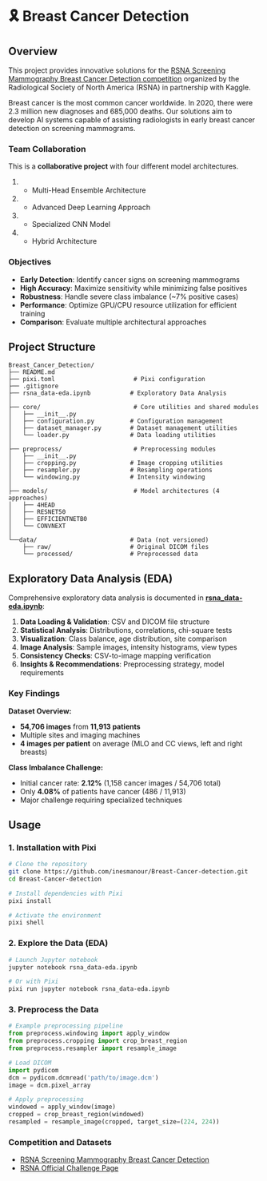 # 🎗️ Breast Cancer Detection

## Overview

This project provides innovative solutions for the [RSNA Screening Mammography Breast Cancer Detection competition](https://www.kaggle.com/competitions/rsna-breast-cancer-detection) organized by the Radiological Society of North America (RSNA) in partnership with Kaggle.

Breast cancer is the most common cancer worldwide. In 2020, there were 2.3 million new diagnoses and 685,000 deaths. Our solutions aim to develop AI systems capable of assisting radiologists in early breast cancer detection on screening mammograms.

### Team Collaboration

This is a **collaborative project** with four different model architectures.


1.  - Multi-Head Ensemble Architecture 
2.  - Advanced Deep Learning Approach 
3.  - Specialized CNN Model 
4. - Hybrid Architecture 

### Objectives

- **Early Detection**: Identify cancer signs on screening mammograms
- **High Accuracy**: Maximize sensitivity while minimizing false positives
- **Robustness**: Handle severe class imbalance (~7% positive cases)
- **Performance**: Optimize GPU/CPU resource utilization for efficient training
- **Comparison**: Evaluate multiple architectural approaches

## Project Structure

```
Breast_Cancer_Detection/
├── README.md
├── pixi.toml                      # Pixi configuration
├── .gitignore
├── rsna_data-eda.ipynb           # Exploratory Data Analysis
│
├── core/                          # Core utilities and shared modules
│   ├── __init__.py
│   ├── configuration.py          # Configuration management
│   ├── dataset_manager.py        # Dataset management utilities
│   └── loader.py                 # Data loading utilities
│
├── preprocess/                    # Preprocessing modules
│   ├── __init__.py
│   ├── cropping.py               # Image cropping utilities
│   ├── resampler.py              # Resampling operations
│   └── windowing.py              # Intensity windowing
│
├── models/                        # Model architectures (4 approaches)
│   ├── 4HEAD                
│   ├── RESNET50                  
│   ├── EFFICIENTNETB0                 
│   └── CONVNEXT           
│
└──data/                          # Data (not versioned)
    ├── raw/                      # Original DICOM files
    └── processed/                # Preprocessed data
```

## Exploratory Data Analysis (EDA)

Comprehensive exploratory data analysis is documented in **[rsna_data-eda.ipynb](rsna_data-eda.ipynb)**:
1. **Data Loading & Validation**: CSV and DICOM file structure
2. **Statistical Analysis**: Distributions, correlations, chi-square tests
3. **Visualization**: Class balance, age distribution, site comparison
4. **Image Analysis**: Sample images, intensity histograms, view types
5. **Consistency Checks**: CSV-to-image mapping verification
6. **Insights & Recommendations**: Preprocessing strategy, model requirements

### Key Findings

**Dataset Overview:**
-  **54,706 images** from **11,913 patients**
-  Multiple sites and imaging machines
-  **4 images per patient** on average (MLO and CC views, left and right breasts)

**Class Imbalance Challenge:**
-  Initial cancer rate: **2.12%** (1,158 cancer images / 54,706 total)
-  Only **4.08%** of patients have cancer (486 / 11,913)
-  Major challenge requiring specialized techniques

## Usage

### 1. Installation with Pixi
```bash
# Clone the repository
git clone https://github.com/inesmanour/Breast-Cancer-detection.git
cd Breast-Cancer-detection

# Install dependencies with Pixi
pixi install

# Activate the environment
pixi shell
```

### 2. Explore the Data (EDA)

```bash
# Launch Jupyter notebook
jupyter notebook rsna_data-eda.ipynb

# Or with Pixi
pixi run jupyter notebook rsna_data-eda.ipynb
```

### 3. Preprocess the Data

```python
# Example preprocessing pipeline
from preprocess.windowing import apply_window
from preprocess.cropping import crop_breast_region
from preprocess.resampler import resample_image

# Load DICOM
import pydicom
dcm = pydicom.dcmread('path/to/image.dcm')
image = dcm.pixel_array

# Apply preprocessing
windowed = apply_window(image)
cropped = crop_breast_region(windowed)
resampled = resample_image(cropped, target_size=(224, 224))
```

### Competition and Datasets
- [RSNA Screening Mammography Breast Cancer Detection](https://www.kaggle.com/competitions/rsna-breast-cancer-detection)
- [RSNA Official Challenge Page](https://www.rsna.org/rsnai/ai-image-challenge/screening-mammography-breast-cancer-detection-ai-challenge)
